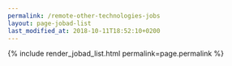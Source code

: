 ```yaml
---
permalink: /remote-other-technologies-jobs
layout: page-jobad-list
last_modified_at: 2018-10-11T18:52:10+0200
---
```

{% include render_jobad_list.html permalink=page.permalink %}
